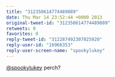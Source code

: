 ```yaml
---
title: "312350614774489089"
date: Thu Mar 14 23:52:44 +0000 2013
original-tweet-id: "312350614774489089"
retweets: 0
favorites: 0
reply-tweet-id: "312287492307025920"
reply-user-id: "16966353"
reply-user-screen-name: "spookylukey"
---
```

<a href="https://twitter.com/spookylukey">@spookylukey</a> perch?
